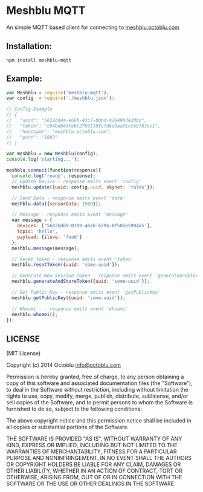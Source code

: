 Meshblu MQTT
===

An simple MQTT based client for connecting to [meshblu.octoblu.com](http://meshblu.octoblu.com)

Installation:
---
```
npm install meshblu-mqtt
```

Example:
---

```javascript
var Meshblu = require('meshblu-mqtt');
var config  = require('./meshblu.json');

// Config Example
// {
//   "uuid": "5632dd4a-e66b-43c7-bbbd-b264903e20bd",
//   "token": "c84bdb43febc2702110fc7d6a9aa91cc6b783ec1",
//   "hostname": "meshblu.octoblu.com",
//   "port": "1883"
// }

var meshblu = new Meshblu(config);
console.log('starting...');

meshblu.connect(function(response){
  console.log('ready', response);
  // Update Device - response emits event 'config'
  meshblu.update({uuid: config.uuid, skynet: 'rules'});

  // Send Data - response emits event 'data'
  meshblu.data({sensorData: 1500});

  // Message - response emits event 'message'
  var message = {
    devices: ['5682bd69-0199-46eb-b79b-0f585e5994e5'],
    topic: 'hello',
    payload: {ilove: 'food'}
  };
  meshblu.message(message);

  // Reset token - response emits event 'token'
  meshblu.resetToken({uuid: 'some-uuid'});

  // Generate New Session Token - response emits event 'generateAndStoreToken'
  meshblu.generateAndStoreToken({uuid: 'some-uuid'});

  // Get Public Key - response emits event 'getPublicKey'
  meshblu.getPublicKey({uuid: 'some-uuid'});

  // Whoami - - response emits event 'whoami'
  meshblu.whoami();
});
```

LICENSE
-------

(MIT License)

Copyright (c) 2014 Octoblu <info@octoblu.com>

Permission is hereby granted, free of charge, to any person obtaining
a copy of this software and associated documentation files (the
"Software"), to deal in the Software without restriction, including
without limitation the rights to use, copy, modify, merge, publish,
distribute, sublicense, and/or sell copies of the Software, and to
permit persons to whom the Software is furnished to do so, subject to
the following conditions:

The above copyright notice and this permission notice shall be
included in all copies or substantial portions of the Software.

THE SOFTWARE IS PROVIDED "AS IS", WITHOUT WARRANTY OF ANY KIND,
EXPRESS OR IMPLIED, INCLUDING BUT NOT LIMITED TO THE WARRANTIES OF
MERCHANTABILITY, FITNESS FOR A PARTICULAR PURPOSE AND
NONINFRINGEMENT. IN NO EVENT SHALL THE AUTHORS OR COPYRIGHT HOLDERS BE
LIABLE FOR ANY CLAIM, DAMAGES OR OTHER LIABILITY, WHETHER IN AN ACTION
OF CONTRACT, TORT OR OTHERWISE, ARISING FROM, OUT OF OR IN CONNECTION
WITH THE SOFTWARE OR THE USE OR OTHER DEALINGS IN THE SOFTWARE.
